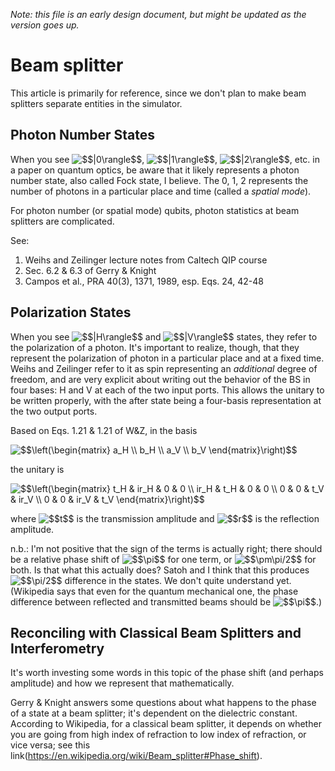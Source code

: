 
*Note: this file is an early design document, but might be updated as the version goes up.*

# Beam splitter #

This article is primarily for reference, since we don't plan to make
beam splitters separate entities in the simulator.

## Photon Number States ##

When you see  <img src="https://latex.codecogs.com/gif.latex?$$|0\rangle$$" title="$$|0\rangle$$" />, <img src="https://latex.codecogs.com/gif.latex?$$|1\rangle$$" title="$$|1\rangle$$" />, <img src="https://latex.codecogs.com/gif.latex?$$|2\rangle$$" title="$$|2\rangle$$" />, etc. in a paper on quantum optics, be aware that it likely represents a photon number state, also called Fock state, I believe.  The 0, 1, 2 represents the number of photons in a particular place and time (called a _spatial mode_).

For photon number (or spatial mode) qubits, photon statistics at beam splitters are complicated.

See:

1. Weihs and Zeilinger lecture notes from Caltech QIP course
2. Sec. 6.2 & 6.3 of Gerry & Knight
3. Campos et al., PRA 40(3), 1371, 1989, esp. Eqs. 24, 42-48

## Polarization States ##

When you see <img src="https://latex.codecogs.com/gif.latex?$$|H\rangle$$" title="$$|H\rangle$$" /> and <img src="https://latex.codecogs.com/gif.latex?$$|V\rangle$$" title="$$|V\rangle$$" /> states, they refer to the polarization of a photon.  It's important to realize, though, that they represent the polarization of photon in a particular place and at
a fixed time.  Weihs and Zeilinger refer to it as spin representing an _additional_ degree of freedom, and are very explicit about writing out the behavior of the BS in four bases: H and V at each of the two input ports.  This allows the unitary to be written properly, with the after state being a four-basis representation at the two output ports.

Based on Eqs. 1.21 & 1.21 of W&Z, in the basis

<img src="https://latex.codecogs.com/gif.latex?$$\left(\begin{matrix}&space;a_H&space;\\&space;b_H&space;\\&space;a_V&space;\\&space;b_V&space;\end{matrix}\right)$$" title="$$\left(\begin{matrix} a_H \\ b_H \\ a_V \\ b_V \end{matrix}\right)$$" />

the unitary is

<img src="https://latex.codecogs.com/gif.latex?$$\left(\begin{matrix}&space;t_H&space;&&space;ir_H&space;&&space;0&space;&&space;0&space;\\&space;ir_H&space;&&space;t_H&space;&&space;0&space;&&space;0&space;\\&space;0&space;&&space;0&space;&&space;t_V&space;&&space;ir_V&space;\\&space;0&space;&&space;0&space;&&space;ir_V&space;&&space;t_V&space;\end{matrix}\right)$$" title="$$\left(\begin{matrix} t_H & ir_H & 0 & 0 \\ ir_H & t_H & 0 & 0 \\ 0 & 0 & t_V & ir_V \\ 0 & 0 & ir_V & t_V \end{matrix}\right)$$" />

where <img src="https://latex.codecogs.com/gif.latex?$$t$$" title="$$t$$" /> is the transmission amplitude and <img src="https://latex.codecogs.com/gif.latex?$$r$$" title="$$r$$" />  is the reflection amplitude.

n.b.: I'm not positive that the sign of the terms is actually right; there should be a relative phase shift of <img src="https://latex.codecogs.com/gif.latex?$$\pi$$" title="$$\pi$$" /> for one term, or <img src="https://latex.codecogs.com/gif.latex?$$\pm\pi/2$$" title="$$\pm\pi/2$$" /> for both.  Is that what this actually does?  Satoh and I think that this produces <img src="https://latex.codecogs.com/gif.latex?$$\pi/2$$" title="$$\pi/2$$" /> difference in the states.  We don't quite understand yet.  (Wikipedia says that even for the quantum mechanical one, the phase difference between reflected and transmitted beams should be <img src="https://latex.codecogs.com/gif.latex?$$\pi$$" title="$$\pi$$" />.)

## Reconciling with Classical Beam Splitters and Interferometry ##

It's worth investing some words in this topic of the phase shift (and
perhaps amplitude) and how we represent that mathematically.

Gerry & Knight answers some questions about what happens to the phase of a state at a beam splitter; it's dependent on the dielectric constant.  According to Wikipedia, for a classical beam splitter, it depends on whether you are going from high index of refraction to low index of refraction, or vice versa; see this link(https://en.wikipedia.org/wiki/Beam_splitter#Phase_shift).
